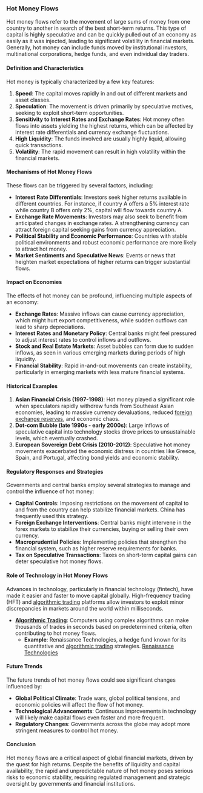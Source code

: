 ### Hot Money Flows

Hot money flows refer to the movement of large sums of money from one country to another in search of the best short-term returns. This type of capital is highly speculative and can be quickly pulled out of an economy as easily as it was injected, leading to significant volatility in financial markets. Generally, hot money can include funds moved by institutional investors, multinational corporations, hedge funds, and even individual day traders.

#### Definition and Characteristics

Hot money is typically characterized by a few key features:
1. **Speed**: The capital moves rapidly in and out of different markets and asset classes.
2. **Speculation**: The movement is driven primarily by speculative motives, seeking to exploit short-term opportunities.
3. **Sensitivity to Interest Rates and Exchange Rates**: Hot money often flows into assets yielding the highest returns, which can be affected by interest rate differentials and currency exchange fluctuations.
4. **High Liquidity**: The funds involved are usually highly liquid, allowing quick transactions.
5. **Volatility**: The rapid movement can result in high volatility within the financial markets.

#### Mechanisms of Hot Money Flows

These flows can be triggered by several factors, including:
- **Interest Rate Differentials**: Investors seek higher returns available in different countries. For instance, if country A offers a 5% interest rate while country B offers only 2%, capital will flow towards country A.
- **Exchange Rate Movements**: Investors may also seek to benefit from anticipated changes in exchange rates. A strengthening currency can attract foreign capital seeking gains from currency appreciation.
- **Political Stability and Economic Performance**: Countries with stable political environments and robust economic performance are more likely to attract hot money.
- **Market Sentiments and Speculative News**: Events or news that heighten market expectations of higher returns can trigger substantial flows.

#### Impact on Economies

The effects of hot money can be profound, influencing multiple aspects of an economy:
- **Exchange Rates**: Massive inflows can cause currency appreciation, which might hurt export competitiveness, while sudden outflows can lead to sharp depreciations.
- **Interest Rates and Monetary Policy**: Central banks might feel pressured to adjust interest rates to control inflows and outflows. 
- **Stock and Real Estate Markets**: Asset bubbles can form due to sudden inflows, as seen in various emerging markets during periods of high liquidity.
- **Financial Stability**: Rapid in-and-out movements can create instability, particularly in emerging markets with less mature financial systems.

#### Historical Examples

1. **Asian Financial Crisis (1997-1998)**: Hot money played a significant role when speculators rapidly withdrew funds from Southeast Asian economies, leading to massive currency devaluations, reduced [foreign exchange reserves](../f/foreign_exchange_reserves.md), and economic chaos.
2. **Dot-com Bubble (late 1990s - early 2000s)**: Large inflows of speculative capital into technology stocks drove prices to unsustainable levels, which eventually crashed.
3. **European Sovereign Debt Crisis (2010-2012)**: Speculative hot money movements exacerbated the economic distress in countries like Greece, Spain, and Portugal, affecting bond yields and economic stability.

#### Regulatory Responses and Strategies

Governments and central banks employ several strategies to manage and control the influence of hot money:
- **Capital Controls**: Imposing restrictions on the movement of capital to and from the country can help stabilize financial markets. China has frequently used this strategy.
- **Foreign Exchange Interventions**: Central banks might intervene in the forex markets to stabilize their currencies, buying or selling their own currency.
- **Macroprudential Policies**: Implementing policies that strengthen the financial system, such as higher reserve requirements for banks.
- **Tax on Speculative Transactions**: Taxes on short-term capital gains can deter speculative hot money flows.

#### Role of Technology in Hot Money Flows

Advances in technology, particularly in financial technology (fintech), have made it easier and faster to move capital globally. High-frequency trading (HFT) and [algorithmic trading](../a/algorithmic_trading.md) platforms allow investors to exploit minor discrepancies in markets around the world within milliseconds.

- **[Algorithmic Trading](../a/algorithmic_trading.md)**: Computers using complex algorithms can make thousands of trades in seconds based on predetermined criteria, often contributing to hot money flows.
    - **Example**: Renaissance Technologies, a hedge fund known for its quantitative and [algorithmic trading](../a/algorithmic_trading.md) strategies. [Renaissance Technologies](https://www.rentec.com)

#### Future Trends

The future trends of hot money flows could see significant changes influenced by:
- **Global Political Climate**: Trade wars, global political tensions, and economic policies will affect the flow of hot money.
- **Technological Advancements**: Continuous improvements in technology will likely make capital flows even faster and more frequent.
- **Regulatory Changes**: Governments across the globe may adopt more stringent measures to control hot money.

#### Conclusion

Hot money flows are a critical aspect of global financial markets, driven by the quest for high returns. Despite the benefits of liquidity and capital availability, the rapid and unpredictable nature of hot money poses serious risks to economic stability, requiring regulated management and strategic oversight by governments and financial institutions.
